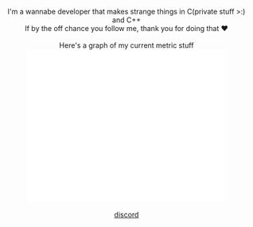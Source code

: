 <p align="center">
  <a>I'm a wannabe developer that makes strange things in C(private stuff >:) and C++</a><br>
  <a>If by the off chance you follow me, thank you for doing that ❤️</a><br><br>
    <a>Here's a graph of my current metric stuff</a><br>
<img align="center" src="/github-metrics.svg" alt="Metrics" width="400"><br>
<br>
<a href="https://discord.com/users/836443801781927987">discord</a>
</p>
  <!--
**typingforfun/typingforfun** is a ✨ _special_ ✨ repository because its `README.md` (this file) appears on your GitHub profile.

Here are some ideas to get you started:

- 🔭 I’m currently working on ...
- 🌱 I’m currently learning ...
- 👯 I’m looking to collaborate on ...
- 🤔 I’m looking for help with ...
- 💬 Ask me about ...
- 📫 How to reach me: ...
- 😄 Pronouns: ...
- ⚡ Fun fact: ...
-->
